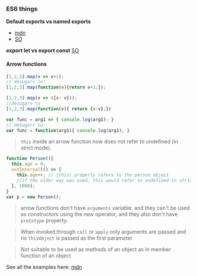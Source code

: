 ### ES6 things

**Default exports vs named exports**
- [mdn](https://developer.mozilla.org/en/docs/web/javascript/reference/statements/export)
- [SO](http://stackoverflow.com/questions/33611812/javascript-es6-export-const-vs-export-default)

**export let vs export const** [SO](http://stackoverflow.com/questions/32558514/javascript-es6-export-const-vs-export-let)

#### Arrow functions

```javascript
[1,2,3].map(v => v+1); 
// desugars to:
[1,2,3].map(function(v){return v+1;});

[1,2,3].map(v => ({x: v}));
//desugars to
[1,2,3].map(function(v){ return {x:v};})

var func = arg1 => { console.log(arg1); }
// desugars to:
var func = function(arg1){ console.log(arg1); }
```

> `this` inside an arrow function now does not refer to undefined (in strict mode). 
```javascript
function Person(){
  this.age = 0;
  setInterval(() => {
    this.age++; // |this| properly refers to the person object
    //if the older way was used, this would refer to undefined in strict mode
  }, 1000);
}
var p = new Person();
```

> arrow functions don't have `arguments` variable, and they can't be used as constructors using the new operator, and they also don't have `prototype` property.

> When invoked through `call` or `apply` only arguments are passed and no `thisObject` is passed as the first parameter

> Not suitable to be used as methods of an object as in member function of an object

See all the examples here: [mdn](https://developer.mozilla.org/en/docs/Web/JavaScript/Reference/Functions/Arrow_functions)
